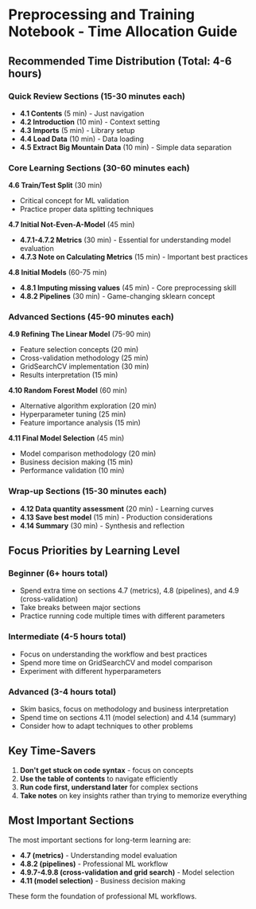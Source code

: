 # Preprocessing and Training Notebook - Time Allocation Guide

## Recommended Time Distribution (Total: 4-6 hours)

### Quick Review Sections (15-30 minutes each)
- **4.1 Contents** (5 min) - Just navigation
- **4.2 Introduction** (10 min) - Context setting
- **4.3 Imports** (5 min) - Library setup
- **4.4 Load Data** (10 min) - Data loading
- **4.5 Extract Big Mountain Data** (10 min) - Simple data separation

### Core Learning Sections (30-60 minutes each)

**4.6 Train/Test Split** (30 min)
- Critical concept for ML validation
- Practice proper data splitting techniques

**4.7 Initial Not-Even-A-Model** (45 min)
- **4.7.1-4.7.2 Metrics** (30 min) - Essential for understanding model evaluation
- **4.7.3 Note on Calculating Metrics** (15 min) - Important best practices

**4.8 Initial Models** (60-75 min)
- **4.8.1 Imputing missing values** (45 min) - Core preprocessing skill
- **4.8.2 Pipelines** (30 min) - Game-changing sklearn concept

### Advanced Sections (45-90 minutes each)

**4.9 Refining The Linear Model** (75-90 min)
- Feature selection concepts (20 min)
- Cross-validation methodology (25 min)
- GridSearchCV implementation (30 min)
- Results interpretation (15 min)

**4.10 Random Forest Model** (60 min)
- Alternative algorithm exploration (20 min)
- Hyperparameter tuning (25 min)
- Feature importance analysis (15 min)

**4.11 Final Model Selection** (45 min)
- Model comparison methodology (20 min)
- Business decision making (15 min)
- Performance validation (10 min)

### Wrap-up Sections (15-30 minutes each)
- **4.12 Data quantity assessment** (20 min) - Learning curves
- **4.13 Save best model** (15 min) - Production considerations
- **4.14 Summary** (30 min) - Synthesis and reflection

## Focus Priorities by Learning Level

### Beginner (6+ hours total)
- Spend extra time on sections 4.7 (metrics), 4.8 (pipelines), and 4.9 (cross-validation)
- Take breaks between major sections
- Practice running code multiple times with different parameters

### Intermediate (4-5 hours total)
- Focus on understanding the workflow and best practices
- Spend more time on GridSearchCV and model comparison
- Experiment with different hyperparameters

### Advanced (3-4 hours total)
- Skim basics, focus on methodology and business interpretation
- Spend time on sections 4.11 (model selection) and 4.14 (summary)
- Consider how to adapt techniques to other problems

## Key Time-Savers
1. **Don't get stuck on code syntax** - focus on concepts
2. **Use the table of contents** to navigate efficiently
3. **Run code first, understand later** for complex sections
4. **Take notes** on key insights rather than trying to memorize everything

## Most Important Sections
The most important sections for long-term learning are:
- **4.7 (metrics)** - Understanding model evaluation
- **4.8.2 (pipelines)** - Professional ML workflow
- **4.9.7-4.9.8 (cross-validation and grid search)** - Model selection
- **4.11 (model selection)** - Business decision making

These form the foundation of professional ML workflows.
